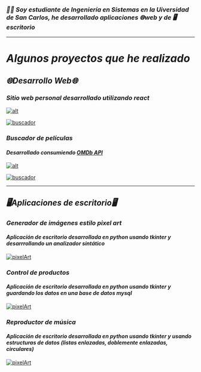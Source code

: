 ### *👨‍🎓 Soy estudiante de Ingeniería en Sistemas en la Uiversidad de San Carlos, he desarrollado aplicaciones 🌐web  y de 🖥️escritorio*
___
# *Algunos proyectos que he realizado*

## *🌐Desarrollo Web🌐*

### *Sitio web personal desarrollado utilizando react*
[![alt](https://img.shields.io/static/v1?message=Aplicacion&logo=react&labelColor=white&color=blue&logoColor=blue&label=+&style=for-the-badge)](https://diego-008.github.io/my-web-site/)

[![buscador](https://img.shields.io/static/v1?message=Repositorio&logo=github&labelColor=black&color=white&logoColor=white&label=+&style=for-the-badge)](https://github.com/diego-008/my-web-site)

### *Buscador de películas*
#### *Desarrollado consumiendo [OMDb API](https://www.omdbapi.com/)*

[![alt](https://img.shields.io/static/v1?message=Aplicacion&logo=react&labelColor=white&color=blue&logoColor=blue&label=+&style=for-the-badge)](https://diego-acetun-movie-app.netlify.app/)

[![buscador](https://img.shields.io/static/v1?message=Repositorio&logo=github&labelColor=black&color=white&logoColor=white&label=+&style=for-the-badge)](https://github.com/diego-008/movie-app)
___
## *🖥️Aplicaciones de escritorio🖥️*

### *Generador de imágenes estilo pixel art*
#### *Aplicación de escritorio desarrollada en python usando tkinter y desarrrollando un analizador sintático*

[![pixelArt](https://img.shields.io/static/v1?message=Repositorio&logo=python&labelColor=f9ca24&color=blue&logoColor=blue&label=+&style=for-the-badge)](https://github.com/diego-008/GENERADOR-IMG-PIXELART)

### *Control de productos*
#### *Aplicación de escritorio desarrollada en python usando tkinter y guardando los datos en una base de datos mysql*

[![pixelArt](https://img.shields.io/static/v1?message=Repositorio&logo=python&labelColor=f9ca24&color=blue&logoColor=blue&label=+&style=for-the-badge)](https://github.com/diego-008/ControlDeProductos)

### *Reproductor de música*
#### *Aplicación de escritorio desarrollada en python usando tkinter y usando estructuras de datos (listas enlazadas, doblemente enlazadas, circulares)*

[![pixelArt](https://img.shields.io/static/v1?message=Repositorio&logo=python&labelColor=f9ca24&color=blue&logoColor=blue&label=+&style=for-the-badge)](https://github.com/diego-008//ReproductorDeMusicaPython)






<!-- [![alt](https://img.shields.io/static/v1?message=css3&logo=css3&labelColor=5c5c5c&color=1182c3&logoColor=white&label=%20&style=for-the-badge)](https://google.com) -->
